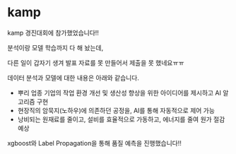 # kamp  
kamp 경진대회에 참가했었습니다!!  

분석이랑 모델 학습까지 다 해 놨는데,  

다른 일이 갑자기 생겨 발표 자료를 못 만들어서 제출을 못 했네요ㅠㅠ  

데이터 분석과 모델에 대한 내용은 아래와 같습니다.  
  
- 뿌리 업종 기업의 작업 환경 개선 및 생산성 향상을 위한 아이디어를 제시하고 AI 알고리즘 구현
- 현장직의 암묵지(노하우)에 의존하던 공정을, AI를 통해 자동적으로 제어 가능
- 낭비되는 원재료를 줄이고, 설비를 효율적으로 가동하고, 에너지를 줄여 원가 절감 예상

xgboost와 Label Propagation을 통해 품질 예측을 진행했습니다!!
